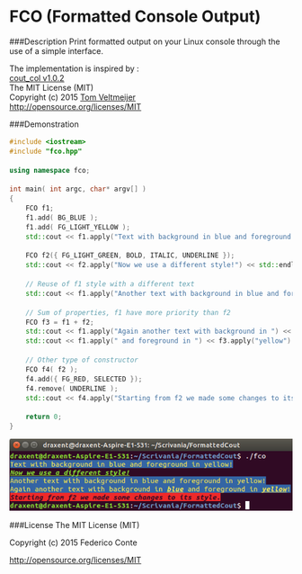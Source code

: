 # FCO (Formatted Console Output)

###Description
Print formatted output on your Linux console through the use of a simple interface.

The implementation is inspired by : <br/>
[cout_col v1.0.2](https://github.com/tomveltmeijer/cout_col) <br/>
The MIT License (MIT) <br/>
Copyright (c) 2015 [Tom Veltmeijer](https://github.com/tomveltmeijer) <br/>
http://opensource.org/licenses/MIT <br/>

###Demonstration
```C++
#include <iostream>
#include "fco.hpp"

using namespace fco;

int main( int argc, char* argv[] )
{
    FCO f1;
    f1.add( BG_BLUE );
    f1.add( FG_LIGHT_YELLOW );
    std::cout << f1.apply("Text with background in blue and foreground in yellow!") << std::endl;

    FCO f2({ FG_LIGHT_GREEN, BOLD, ITALIC, UNDERLINE });
    std::cout << f2.apply("Now we use a different style!") << std::endl;

    // Reuse of f1 style with a different text
    std::cout << f1.apply("Another text with background in blue and foreground in yellow!") << std::endl;

    // Sum of properties, f1 have more priority than f2
    FCO f3 = f1 + f2;
    std::cout << f1.apply("Again another text with background in ") << f3.apply("blue");
    std::cout << f1.apply(" and foreground in ") << f3.apply("yellow") << f1.apply("!") << std::endl;

    // Other type of constructor
    FCO f4( f2 );
    f4.add({ FG_RED, SELECTED });
    f4.remove( UNDERLINE );
    std::cout << f4.apply("Starting from f2 we made some changes to its style.") << std::endl;

    return 0;
}
```
<img src="https://github.com/Draxent/FormattedConsoleOutput/blob/master/demo.png">

###License
The MIT License (MIT)

Copyright (c) 2015 Federico Conte

http://opensource.org/licenses/MIT

